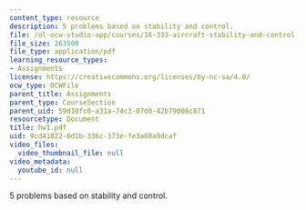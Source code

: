 ```yaml
---
content_type: resource
description: 5 problems based on stability and control.
file: /ol-ocw-studio-app/courses/16-333-aircraft-stability-and-control-fall-2004/9cd418226d1b336c373efe3a60a9dcaf_hw1.pdf
file_size: 263500
file_type: application/pdf
learning_resource_types:
- Assignments
license: https://creativecommons.org/licenses/by-nc-sa/4.0/
ocw_type: OCWFile
parent_title: Assignments
parent_type: CourseSection
parent_uid: 59d10fc0-a31a-74c3-07d0-42b79008c871
resourcetype: Document
title: hw1.pdf
uid: 9cd41822-6d1b-336c-373e-fe3a60a9dcaf
video_files:
  video_thumbnail_file: null
video_metadata:
  youtube_id: null
---
```

5 problems based on stability and control.